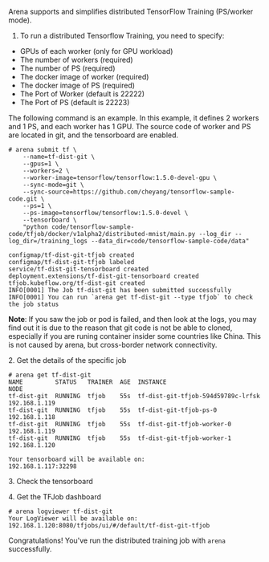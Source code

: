 

Arena supports and simplifies distributed TensorFlow Training (PS/worker mode). 


1. To run a distributed Tensorflow Training, you need to specify:

 - GPUs of each worker (only for GPU workload)
 - The number of workers (required)
 - The number of PS (required)
 - The docker image of worker (required)
 - The docker image of PS (required)
 - The Port of Worker (default is 22222)
 - The Port of PS (default is 22223)

The following command is an example. In this example, it defines 2 workers and 1 PS, and each worker has 1 GPU. The source code of worker and PS are located in git, and the tensorboard are enabled.

```
# arena submit tf \
    --name=tf-dist-git \
    --gpus=1 \
    --workers=2 \
    --worker-image=tensorflow/tensorflow:1.5.0-devel-gpu \
    --sync-mode=git \
    --sync-source=https://github.com/cheyang/tensorflow-sample-code.git \
    --ps=1 \
    --ps-image=tensorflow/tensorflow:1.5.0-devel \
    --tensorboard \
    "python code/tensorflow-sample-code/tfjob/docker/v1alpha2/distributed-mnist/main.py --log_dir --log_dir=/training_logs --data_dir=code/tensorflow-sample-code/data"

configmap/tf-dist-git-tfjob created
configmap/tf-dist-git-tfjob labeled
service/tf-dist-git-tensorboard created
deployment.extensions/tf-dist-git-tensorboard created
tfjob.kubeflow.org/tf-dist-git created
INFO[0001] The Job tf-dist-git has been submitted successfully
INFO[0001] You can run `arena get tf-dist-git --type tfjob` to check the job status
```

**Note**: If you saw the job or pod is failed, and then look at the logs, you may find out it is due to the reason that git code is not be able to cloned, especially if you are runing container insider some countries like China. This is not caused by arena, but cross-border network connectivity. 

2\. Get the details of the specific job

```
# arena get tf-dist-git
NAME         STATUS   TRAINER  AGE  INSTANCE                            NODE                   
tf-dist-git  RUNNING  tfjob    55s  tf-dist-git-tfjob-594d59789c-lrfsk  192.168.1.119
tf-dist-git  RUNNING  tfjob    55s  tf-dist-git-tfjob-ps-0              192.168.1.118
tf-dist-git  RUNNING  tfjob    55s  tf-dist-git-tfjob-worker-0          192.168.1.119
tf-dist-git  RUNNING  tfjob    55s  tf-dist-git-tfjob-worker-1          192.168.1.120

Your tensorboard will be available on:
192.168.1.117:32298
```

3\. Check the tensorboard


4\. Get the TFJob dashboard

```
# arena logviewer tf-dist-git
Your LogViewer will be available on:
192.168.1.120:8080/tfjobs/ui/#/default/tf-dist-git-tfjob
```


Congratulations! You've run the distributed training job with `arena` successfully. 